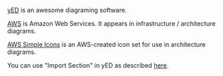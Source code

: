 [yED](http://www.yworks.com/en/products/yfiles/yed/) is an awesome diagraming software.

[AWS](https://aws.amazon.com/) is Amazon Web Services. It appears in infrastructure / architecture diagrams.

[AWS Simple Icons](https://aws.amazon.com/architecture/icons/) is an AWS-created icon set for use in architecture diagrams.

You can use "Import Section" in yED as described [here](http://yed.yworks.com/support/manual/palette_manager.html).
